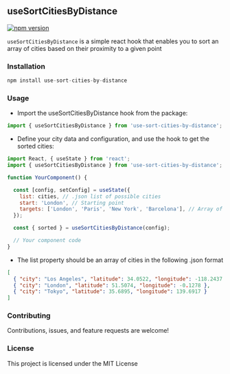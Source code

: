 ## useSortCitiesByDistance 

[![npm version](https://badge.fury.io/js/use-sort-cities-by-distance.svg)](https://badge.fury.io/js/use-sort-cities-by-distance)

`useSortCitiesByDistance` is a simple react hook that enables you to sort an array of cities based on their proximity to a given point

### Installation

```js
npm install use-sort-cities-by-distance
```

### Usage

- Import the useSortCitiesByDistance hook from the package:

```js
import { useSortCitiesByDistance } from 'use-sort-cities-by-distance';
```

- Define your city data and configuration, and use the hook to get the sorted cities:

```js
import React, { useState } from 'react';
import { useSortCitiesByDistance } from 'use-sort-cities-by-distance';

function YourComponent() {

  const [config, setConfig] = useState({
    list: cities, // .json list of possible cities 
    start: 'London', // Starting point
    targets: ['London', 'Paris', 'New York', 'Barcelona'], // Array of target cities
  });

  const { sorted } = useSortCitiesByDistance(config);

  // Your component code
}
```

- The list property should be an array of cities in the following .json format

```json
[
  { "city": "Los Angeles", "latitude": 34.0522, "longitude": -118.2437 },
  { "city": "London", "latitude": 51.5074, "longitude": -0.1278 },
  { "city": "Tokyo", "latitude": 35.6895, "longitude": 139.6917 }
]
```

### Contributing

Contributions, issues, and feature requests are welcome!

### License

This project is licensed under the MIT License
